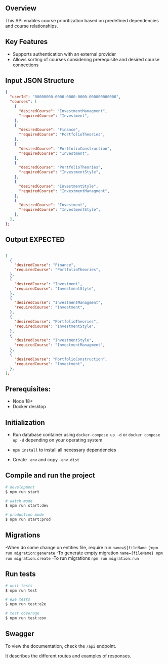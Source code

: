 ## Overview

This API enables course prioritization based on predefined dependencies and course relationships.

## Key Features

- Supports authentication with an external provider
- Allows sorting of courses considering prerequisite and desired course connections

## Input JSON Structure

```json
{
  "userId": "00000000-0000-0000-0000-000000000000",
  "courses": [
    {
      "desiredCourse": "InvestmentManagment",
      "requiredCourse": "Investment",
    },
    {
      "desiredCourse": "Finance",
      "requiredCourse": "PortfolioTheories",
    },
    {
      "desiredCourse": "PortfolioConstruction",
      "requiredCourse": "Investment",
    },
    {
      "desiredCourse": "PortfolioTheories",
      "requiredCourse": "InvestmentStyle",
    },
    {
      "desiredCourse": "InvestmentStyle",
      "requiredCourse": "InvestmentManagment",
    },
    {
      "desiredCourse": "Investment",
      "requiredCourse": "InvestmentStyle",
    },
  ],
};
```

## Output EXPECTED

```json

[
  {
    "desiredCourse": "Finance",
    "requiredCourse": "PortfolioTheories",
  },
  {
    "desiredCourse": "Investment",
    "requiredCourse": "InvestmentStyle",
  },
  {
    "desiredCourse": "InvestmentManagment",
    "requiredCourse": "Investment",
  },
  {
    "desiredCourse": "PortfolioTheories",
    "requiredCourse": "InvestmentStyle",
  },
  {
    "desiredCourse": "InvestmentStyle",
    "requiredCourse": "InvestmentManagment",
  },
  {
    "desiredCourse": "PortfolioConstruction",
    "requiredCourse": "Investment",
  },
];

```

## Prerequisites:

- Node 18+
- Docker desktop

## Initialization

- Run database container using `docker-compose up -d` or `docker compose up -d` depending on your operating system

- `npm install` to install all necessary dependencies

- Create `.env` and copy `.env.dist`

## Compile and run the project

```bash
# development
$ npm run start

# watch mode
$ npm run start:dev

# production mode
$ npm run start:prod
```

## Migrations

-When do some change on entities file, require run `name=${fileName }npm run migration:generate`
-To generate empty migration `name={fileName} npm run migration:create`
-To run migrations `npm run migration:run`

## Run tests

```bash
# unit tests
$ npm run test

# e2e tests
$ npm run test:e2e

# test coverage
$ npm run test:cov
```

## Swagger

To view the documentation, check the `/api` endpoint.

It describes the different routes and examples of responses.
